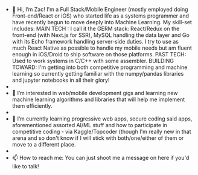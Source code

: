 - 👋 Hi, I’m Zac! I'm a Full Stack/Mobile Engineer (mostly employed doing Front-end/React or iOS) who started life as a systems programmer and have recently begun to move deeply into Machine Learning.  My skill-set includes: MAIN TECH : I call it the GERM stack: React/Redux on the front-end (with Next.js for SSR), MySQL handling the data layer and Go with its Echo framework handling server-side duties.  I try to use as much React Native as possible to handle my mobile needs but am fluent enough in iOS/Droid to ship software on those platforms.  PAST TECH: Used to work systems in C/C++ with some assembler.  BUILDING TOWARD: I'm getting into both competitive programming and machine learning so currently getting familiar with the numpy/pandas libraries and jupyter notebooks in all their glory!
- 
- 👀 I’m interested in web/mobile development gigs and learning new machine learning algorithms and libraries that will help me implement them efficiently.
- 
- 🌱 I’m currently learning progressive web apps, secure coding said apps, aforementioned assorted AI/ML stuff and how to participate in competitive coding - via Kaggle/Topcoder (though I'm really new in that arena and so don't know if I will stick with both/one/either of them or move to a different place.  
- 
- 📫 How to reach me: You can just shoot me a message on here if you'd like to talk!

